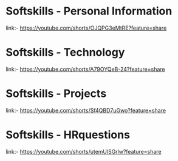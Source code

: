 # Softskills - Personal Information
link:- https://youtube.com/shorts/OJQPG3eMtRE?feature=share
# Softskills - Technology
link:- https://youtube.com/shorts/A79OYQeB-24?feature=share
# Softskills - Projects
link:- https://youtube.com/shorts/Sf4QBD7uGwo?feature=share
# Softskills - HRquestions
link:- https://youtube.com/shorts/utemUlSGrlw?feature=share
